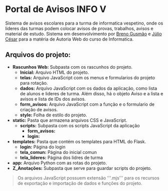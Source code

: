 # Portal de Avisos INFO V
Sistema de avisos escolares para a turma de informatica vespetino, onde os lideres das turmas podem colocar avisos de provas, trabalhos, avisos e material de estudo. 
Sistema em desenvolvimento por [Breno Gusmão](https://github.com/BrennoGithub) e [Júlio César](https://github.com/JCOAlves) para a matéria de Autoria Web do curso de Informatica.

## Arquivos do projeto:
- **Rascunhos Web:** Subpasta com os rascunhos do projeto.
  - **Inicial:** Arquivo HTML do projeto.
  - **telas:** Arquivo JavaScript com os menus e formularios do projeto para rotação.
  - **dados:** Arquivo JavaScript com os dados da aplicação, como lista de alunos e lideres de turma. Além disso, há o objeto Aviso e a lista e avisos e lista de IDs dos avisos.
  - **form_avisos:** Arquivo JavaScript com a função e o formulario de criação de avisos.
  - **style:** Folha de estilo do projeto.
- **static:** Pasta que armazena arquivos CSS e JavaScript.
  - **scripts:** Subpasta com os scripts JavaScript da aplicação
    - **form_avisos:**
    - **login:**
- **templates:** Pasta que contém os templates para HTML do Flask.
  - **login:** Página do login
  - **tela_comun:** Página do inicial comun
  - **tela_lideres:** Página dos lidres de turma
- **app:** Arquivo Python com as rotas do projeto.
- **Z_Anotações:** Subpasta que serve para guardar scripts do projeto.

> Os arquivos JavaScript possuem extensão '''.mjs''' para os recursos de exportação e importação de dados e funções do projeto.
